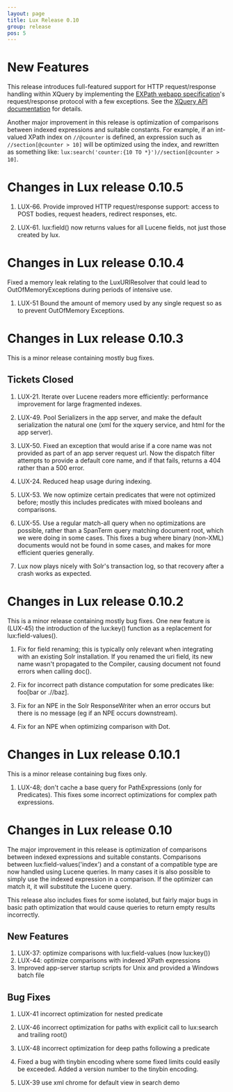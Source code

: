 ```yaml
---
layout: page
title: Lux Release 0.10
group: release
pos: 5
---
```


# New Features

This release introduces full-featured support for HTTP request/response
handling within XQuery by implementing the [EXPath webapp specification](http://expath.org/spec/webapp/20130401)'s request/response protocol with a few exceptions.  See the [XQuery API documentation](API.md) for details.

Another major improvement in this release is optimization of comparisons
between indexed expressions and suitable constants. For example, if an
int-valued XPath index on `//@counter` is defined, an expression such as
`//section[@counter > 10]` will be optimized using the index, and rewritten
as something like: `lux:search('counter:{10 TO *}')//section[@counter >
10]`.

# Changes in Lux release 0.10.5

1. LUX-66. Provide improved HTTP request/response support: access to POST bodies, request headers, redirect responses, etc.

2. LUX-61. lux:field() now returns values for all Lucene fields, not just those created by lux.


# Changes in Lux release 0.10.4

Fixed a memory leak relating to the LuxURIResolver that could lead to
OutOfMemoryExceptions during periods of intensive use.

1. LUX-51 Bound the amount of memory used by any single request so as to
prevent OutOfMemory Exceptions.

# Changes in Lux release 0.10.3

This is a minor release containing mostly bug fixes.

## Tickets Closed

1. LUX-21. Iterate over Lucene readers more efficiently: performance
improvement for large fragmented indexes.

2. LUX-49. Pool Serializers in the app server, and make the default serialization the natural one (xml for the xquery service, and html for the app server).

3. LUX-50. Fixed an exception that would arise if a core name was not provided as part of an app server request url.  Now the dispatch filter attempts to provide a default core name, and if that fails, returns a 404 rather than a 500 error.

4. LUX-24. Reduced heap usage during indexing.

5. LUX-53. We now optimize certain predicates that were not optimized before; mostly this includes predicates with mixed booleans and comparisons.

6. LUX-55. Use a regular match-all query when no optimizations are
possible, rather than a SpanTerm query matching document root, which we
were doing in some cases.  This fixes a bug where binary (non-XML)
documents would not be found in some cases, and makes for more efficient
queries generally.

7. Lux now plays nicely with Solr's transaction log, so that recovery after
a crash works as expected.

# Changes in Lux release 0.10.2

This is a minor release containing mostly bug fixes.  One new feature
is (LUX-45) the introduction of the lux:key() function as a replacement for
lux:field-values().

1. Fix for field renaming; this is typically only relevant when integrating
with an existing Solr installation.  If you renamed the uri field, its new
name wasn't propagated to the Compiler, causing document not found errors
when calling doc().

2. Fix for incorrect path distance computation for some predicates like: foo\[bar or .//baz\].

3. Fix for an NPE in the Solr ResponseWriter when an error occurs but there
is no message (eg if an NPE occurs downstream).

4. Fix for an NPE when optimizing comparison with Dot.

# Changes in Lux release 0.10.1

This is a minor release containing bug fixes only.

1. LUX-48; don't cache a base query for PathExpressions (only for
Predicates).  This fixes some incorrect optimizations for complex path
expressions.

# Changes in Lux release 0.10

The major improvement in this release is optimization of comparisons
between indexed expressions and suitable constants.  Comparisons between
lux:field-values('index') and a constant of a compatible type are now
handled using Lucene queries.  In many cases it is also possible to simply
use the indexed expression in a comparison. If the optimizer can match it,
it will substitute the Lucene query.

This release also includes fixes for some isolated, but fairly major bugs
in basic path optimization that would cause queries to return empty results
incorrectly.

## New Features

1. LUX-37: optimize comparisons with lux:field-values (now lux:key())
2. LUX-44: optimize comparisons with indexed XPath expressions 
3. Improved app-server startup scripts for Unix and provided a Windows batch file

## Bug Fixes

1. LUX-41 incorrect optimization for nested predicate

2. LUX-46 incorrect optimization for paths with explicit call to lux:search and trailing root()

3. LUX-48 incorrect optimization for deep paths following a predicate

4. Fixed a bug with tinybin encoding where some fixed limits could easily
be exceeded.  Added a version number to the tinybin encoding.

5. LUX-39 use xml chrome for default view in search demo


